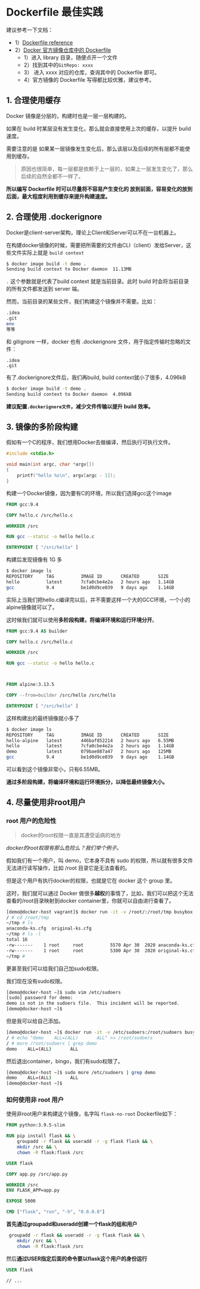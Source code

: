 # Dockerfile 最佳实践

建议参考一下文档：

* 1）[Dockerfile reference](https://docs.docker.com/engine/reference/builder/)
* 2）[Docker 官方镜像仓库中的 Dockerfile](https://github.com/docker-library/official-images)
  * 1）进入 library 目录，随便点开一个文件
  * 2）找到其中的`GitRepo: xxxx`
  * 3） 进入 xxxx 对应的仓库，查询其中的 Dockerfile 即可。
  * 4）官方镜像的 Dockerfile 写得都比较优雅，建议参考。



## 1. 合理使用缓存

Docker 镜像是分层的，构建时也是一层一层构建的。

如果在 build 时某层没有发生变化，那么就会直接使用上次的缓存，以提升 build 速度。



需要注意的是 如果某一层镜像发生变化后，那么该层以及后续的所有层都不能使用到缓存。

> 原因也很简单，每一层都是依赖于上一层的，如果上一层发生变化了，那么后续的自然全都不一样了。



**所以编写 Dockerfile 时可以尽量将不容易产生变化的 放到前面，容易变化的放到后面，最大程度利用到缓存来提升构建速度。**



## 2. 合理使用 .dockerignore

Docker是client-server架构，理论上Client和Server可以不在一台机器上。

在构建docker镜像的时候，需要把所需要的文件由CLI（client）发给Server，这些文件实际上就是 `build context`

```sh
$ docker image build -t demo .
Sending build context to Docker daemon  11.13MB
```

`.` 这个参数就是代表了build context 就是当前目录。此时 build 时会将当前目录的所有文件都发送到 server 端。

然而，当前目录的某些文件，我们构建这个镜像并不需要。比如：

```sh
.idea
.git
env
等等
```

和 gitignore 一样，docker 也有 .dockerignore 文件，用于指定传输时忽略的文件：

```sh'
.idea
.git
```

有了.dockerignore文件后，我们再build, build context就小了很多，4.096kB

```sh
$ docker image build -t demo .
Sending build context to Docker daemon  4.096kB
```



**建议配置`.dockerignore文件`，减少文件传输以提升 build 效率。**





## 3. 镜像的多阶段构建

假如有一个C的程序，我们想用Docker去做编译，然后执行可执行文件。

```c
#include <stdio.h>

void main(int argc, char *argv[])
{
    printf("hello %s\n", argv[argc - 1]);
}
```

构建一个Docker镜像，因为要有C的环境，所以我们选择gcc这个image

```dockerfile
FROM gcc:9.4

COPY hello.c /src/hello.c

WORKDIR /src

RUN gcc --static -o hello hello.c

ENTRYPOINT [ "/src/hello" ]
```

构建后发现镜像有 1G 多

```sh
$ docker image ls
REPOSITORY     TAG          IMAGE ID       CREATED       SIZE
hello          latest       7cfa0cbe4e2a   2 hours ago   1.14GB
gcc            9.4          be1d0d9ce039   9 days ago    1.14GB
```

实际上当我们把hello.c编译完以后，并不需要这样一个大的GCC环境，一个小的alpine镜像就可以了。

这时候我们就可以使用**多阶段构建，将编译环境和运行环境分开**。

```dockerfile
FROM gcc:9.4 AS builder

COPY hello.c /src/hello.c

WORKDIR /src

RUN gcc --static -o hello hello.c



FROM alpine:3.13.5

COPY --from=builder /src/hello /src/hello

ENTRYPOINT [ "/src/hello" ]
```

这样构建出的最终镜像就小多了

```sh
$ docker image ls
REPOSITORY     TAG          IMAGE ID       CREATED       SIZE
hello-alpine   latest       446baf852214   2 hours ago   6.55MB
hello          latest       7cfa0cbe4e2a   2 hours ago   1.14GB
demo           latest       079bae887a47   2 hours ago   125MB
gcc            9.4          be1d0d9ce039   9 days ago    1.14GB
```

可以看到这个镜像非常小，只有6.55MB。



**通过多阶段构建，将编译环境和运行环境拆分，以降低最终镜像大小。**



## 4. 尽量使用非root用户

### root 用户的危险性

> docker的root权限一直是其遭受诟病的地方

*docker的root权限有那么危险么？我们举个例子。*

假如我们有一个用户，叫 demo，它本身不具有 sudo 的权限，所以就有很多文件无法进行读写操作，比如 /root 目录它是无法查看的。



但是这个用户有执行docker的权限，也就是它在 docker 这个 group 里。

这时，我们就可以通过 Docker 做很多**越权**的事情了，比如，我们可以把这个无法查看的/root目录映射到docker container里，你就可以自由进行查看了。

```sh
[demo@docker-host vagrant]$ docker run -it -v /root/:/root/tmp busybox sh
/ # cd /root/tmp
~/tmp # ls
anaconda-ks.cfg  original-ks.cfg
~/tmp # ls -l
total 16
-rw-------    1 root     root          5570 Apr 30  2020 anaconda-ks.cfg
-rw-------    1 root     root          5300 Apr 30  2020 original-ks.cfg
~/tmp #
```



更甚至我们可以给我们自己加sudo权限。

我们现在没有sudo权限。

```sh
[demo@docker-host ~]$ sudo vim /etc/sudoers
[sudo] password for demo:
demo is not in the sudoers file.  This incident will be reported.
[demo@docker-host ~]$
```

但是我可以给自己添加。

```sh
[demo@docker-host ~]$ docker run -it -v /etc/sudoers:/root/sudoers busybox sh
/ # echo "demo    ALL=(ALL)       ALL" >> /root/sudoers
/ # more /root/sudoers | grep demo
demo    ALL=(ALL)       ALL
```

然后退出container，bingo，我们有sudo权限了。

```sh
[demo@docker-host ~]$ sudo more /etc/sudoers | grep demo
demo    ALL=(ALL)       ALL
[demo@docker-host ~]$
```



### 如何使用非 root 用户

使用非root用户来构建这个镜像，名字叫 `flask-no-root` Dockerfile如下：

```dockerfile
FROM python:3.9.5-slim

RUN pip install flask && \
    groupadd -r flask && useradd -r -g flask flask && \
    mkdir /src && \
    chown -R flask:flask /src

USER flask

COPY app.py /src/app.py

WORKDIR /src
ENV FLASK_APP=app.py

EXPOSE 5000

CMD ["flask", "run", "-h", "0.0.0.0"]
```

**首先通过groupadd和useradd创建一个flask的组和用户**

```sh
 groupadd -r flask && useradd -r -g flask flask && \
    mkdir /src && \
    chown -R flask:flask /src
```

然后**通过USER指定后面的命令要以flask这个用户的身份运行**

```dockerfile
USER flask

// ...
```


